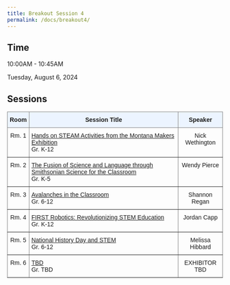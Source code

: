 ```yaml
---
title: Breakout Session 4
permalink: /docs/breakout4/
---
```


## Time

10:00AM - 10:45AM

Tuesday, August 6, 2024

## Sessions

<style type="text/css">
.tg  {border-collapse:collapse;border-spacing:0;}
.tg td{border-color:black;border-style:solid;border-width:1px;font-family:Arial, sans-serif;font-size:14px;
  overflow:hidden;padding:10px 5px;word-break:normal;}
.tg th{border-color:black;border-style:solid;border-width:1px;font-family:Arial, sans-serif;font-size:14px;
  font-weight:normal;overflow:hidden;padding:10px 5px;word-break:normal;}
.tg .tg-c3ow{border-color:inherit;text-align:center;vertical-align:top}
.tg .tg-5w3z{background-color:#ecf4ff;border-color:inherit;text-align:center;vertical-align:top}
.tg .tg-0pky{border-color:inherit;text-align:left;vertical-align:top}
</style>
<table class="tg">
<thead>
  <tr>
    <th class="tg-5w3z"><span style="font-weight:bold">Room</span></th>
    <th class="tg-5w3z"><span style="font-weight:bold">Session Title</span></th>
    <th class="tg-5w3z"><span style="font-weight:bold">Speaker</span></th>
  </tr>
</thead>
<tbody>
  <tr>
    <td class="tg-c3ow">Rm. 1</td>
    <td class="tg-0pky"><a href="https://jake-chipps.github.io/SSI24/docs/b4p1/">Hands on STEAM Activities from the Montana Makers Exhibition</a><br>Gr. K-12</td>
    <td class="tg-c3ow">Nick Wethington</td>
  </tr>
  <tr>
    <td class="tg-c3ow">Rm. 2</td>
    <td class="tg-0pky"><a href="https://jake-chipps.github.io/SSI24/docs/b4p2/">The Fusion of Science and Language through Smithsonian Science for the Classroom</a><br>Gr. K-5</td>
    <td class="tg-c3ow">Wendy Pierce</td>
  </tr>
  <tr>
    <td class="tg-c3ow">Rm. 3</td>
    <td class="tg-0pky"><a href="https://jake-chipps.github.io/SSI24/docs/b4p3/">Avalanches in the Classroom</a><br>Gr. 6-12</td>
    <td class="tg-c3ow">Shannon Regan</td>
  </tr>
  <tr>
    <td class="tg-c3ow">Rm. 4</td>
    <td class="tg-0pky"><a href="https://jake-chipps.github.io/SSI24/docs/b4p4/">FIRST Robotics: Revolutionizing STEM Education</a><br>Gr. K-12</td>
    <td class="tg-c3ow">Jordan Capp</td>
  </tr>
  <tr>
    <td class="tg-c3ow">Rm. 5</td>
    <td class="tg-0pky"><a href="https://jake-chipps.github.io/SSI24/docs/b4p5/">National History Day and STEM</a><br>Gr. 6-12</td>
    <td class="tg-c3ow">Melissa Hibbard</td>
  </tr>
   <tr>
    <td class="tg-c3ow">Rm. 6</td>
    <td class="tg-0pky"><a href="https://jake-chipps.github.io/SSI24/docs/b4p6/">TBD</a><br>Gr. TBD</td>
    <td class="tg-c3ow">EXHIBITOR TBD</td>
  </tr>
</tbody>
</table>